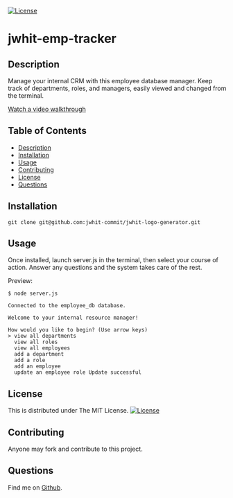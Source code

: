 [![License](https://img.shields.io/badge/License-MIT-yellow.svg)](https://opensource.org/licenses/MIT)
# jwhit-emp-tracker


## Description
Manage your internal CRM with this employee database manager. Keep track of departments, roles, and managers, easily viewed and changed from the terminal. 

[Watch a video walkthrough](https://github.com/jwhit-commit/jwhit-emp-tracker/blob/main/assets/jwhit-emp-tracker.webm)


## Table of Contents
- [Description](#description)
- [Installation](#installation)
- [Usage](#usage)
- [Contributing](#contributing)
- [License](#license)
- [Questions](#questions)

## Installation
`git clone git@github.com:jwhit-commit/jwhit-logo-generator.git`

## Usage
Once installed, launch server.js in the terminal, then select your course of action. Answer any questions and the system takes care of the rest. 

Preview:
```
$ node server.js

Connected to the employee_db database.

Welcome to your internal resource manager!

How would you like to begin? (Use arrow keys)
> view all departments
  view all roles
  view all employees
  add a department
  add a role
  add an employee
  update an employee role Update successful
```

## License
This is distributed under The MIT License. [![License](https://img.shields.io/badge/License-MIT-yellow.svg)](https://opensource.org/licenses/MIT)

## Contributing
Anyone may fork and contribute to this project.

## Questions
Find me on [Github](https://github.com/jwhit-commit).
